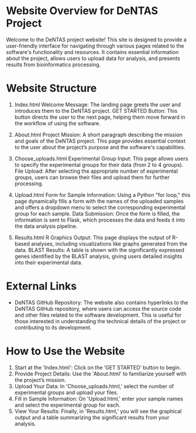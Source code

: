 # Website Overview for DeNTAS Project
Welcome to the DeNTAS project website! This site is designed to provide a user-friendly interface for navigating through various pages related to the software's functionality and resources. It contains essential information about the project, allows users to upload data for analysis, and presents results from bioinformatics processing.

# Website Structure
1. Index.html
Welcome Message: The landing page greets the user and introduces them to the DeNTAS project.
GET STARTED Button: This button directs the user to the next page, helping them move forward in the workflow of using the software.

2. About.html
Project Mission: A short paragraph describing the mission and goals of the DeNTAS project. This page provides essential context to the user about the project’s purpose and the software's capabilities.

3. Choose_uploads.html
Experimental Group Input: This page allows users to specify the experimental groups for their data (from 2 to 4 groups).
File Upload: After selecting the appropriate number of experimental groups, users can browse their files and upload them for further processing.

4. Upload.html
Form for Sample Information: Using a Python "for loop," this page dynamically fills a form with the names of the uploaded samples and offers a dropdown menu to select the corresponding experimental group for each sample.
Data Submission: Once the form is filled, the information is sent to Flask, which processes the data and feeds it into the data analysis pipeline.

5. Results.html
R Graphics Output: This page displays the output of R-based analyses, including visualizations like graphs generated from the data.
BLAST Results: A table is shown with the significantly expressed genes identified by the BLAST analysis, giving users detailed insights into their experimental data.

# External Links
- DeNTAS GitHub Repository: The website also contains hyperlinks to the DeNTAS GitHub repository, where users can access the source code and other files related to the software development. This is useful for those interested in understanding the technical details of the project or contributing to its development.

# How to Use the Website
1. Start at the 'Index.html': Click on the ‘GET STARTED’ button to begin.
2. Provide Project Details: Use the 'About.html' to familiarize yourself with the project’s mission.
3. Upload Your Data: In 'Choose_uploads.html,' select the number of experimental groups and upload your files.
4. Fill in Sample Information: On 'Upload.html,' enter your sample names and select the experimental group for each.
5. View Your Results: Finally, in 'Results.html,' you will see the graphical output and a table summarizing the significant results from your analysis.
